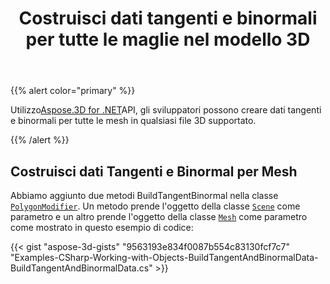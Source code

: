 ﻿---
title: Costruisci dati tangenti e binormali per tutte le maglie nel modello 3D
type: docs
weight: 10
url: /it/net/build-tangent-and-binormal-data-for-all-meshes-in-3d-model/
description: Utilizzando Aspose.3D for .NET API, gli sviluppatori possono creare dati tangenti e binormali per tutte le mesh in qualsiasi file 3D supportato.
---
{{% alert color="primary" %}}

Utilizzo[Aspose.3D for .NET](http://products.aspose.com/3d/net)API, gli sviluppatori possono creare dati tangenti e binormali per tutte le mesh in qualsiasi file 3D supportato.

{{% /alert %}}
## **Costruisci dati Tangenti e Binormal per Mesh**
Abbiamo aggiunto due metodi BuildTangentBinormal nella classe [`PolygonModifier`](https://reference.aspose.com/3d/net/aspose.threed.entities/polygonmodifier). Un metodo prende l'oggetto della classe [`Scene`](https://reference.aspose.com/3d/net/aspose.threed/scene) come parametro e un altro prende l'oggetto della classe [`Mesh`](https://reference.aspose.com/3d/net/aspose.threed.entities/mesh) come parametro come mostrato in questo esempio di codice:

{{< gist "aspose-3d-gists" "9563193e834f0087b554c83130fcf7c7" "Examples-CSharp-Working-with-Objects-BuildTangentAndBinormalData-BuildTangentAndBinormalData.cs" >}}
